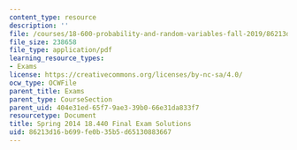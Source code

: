 ```yaml
---
content_type: resource
description: ''
file: /courses/18-600-probability-and-random-variables-fall-2019/86213d16b699fe0b35b5d65130883667_MIT18_600F19_final_2014_soln.pdf
file_size: 238658
file_type: application/pdf
learning_resource_types:
- Exams
license: https://creativecommons.org/licenses/by-nc-sa/4.0/
ocw_type: OCWFile
parent_title: Exams
parent_type: CourseSection
parent_uid: 404e31ed-65f7-9ae3-39b0-66e31da833f7
resourcetype: Document
title: Spring 2014 18.440 Final Exam Solutions
uid: 86213d16-b699-fe0b-35b5-d65130883667
---
```


